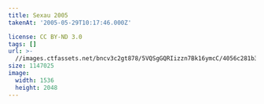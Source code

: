 ```yaml
---
title: Sexau 2005
takenAt: '2005-05-29T10:17:46.000Z'

license: CC BY-ND 3.0
tags: []
url: >-
  //images.ctfassets.net/bncv3c2gt878/5VQSgGQRIizzn7Bk16ymcC/4056c281b36fb97d08cebde5066fb912/sexau-2005_4560329778_o
size: 1147025
image:
  width: 1536
  height: 2048
---
```

